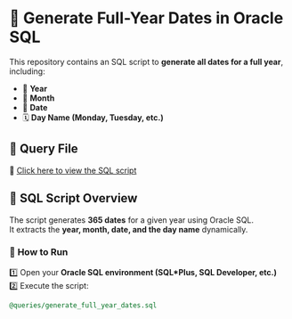 # 📅 Generate Full-Year Dates in Oracle SQL

This repository contains an SQL script to **generate all dates for a full year**, including:
- 📆 **Year**
- 📅 **Month**
- 🔢 **Date**
- 🗓 **Day Name (Monday, Tuesday, etc.)**

## 📌 Query File  
🔹 [Click here to view the SQL script](queries/generate_full_year_dates.sql)

## 📖 SQL Script Overview  
The script generates **365 dates** for a given year using Oracle SQL.  
It extracts the **year, month, date, and the day name** dynamically.  

### 📜 **How to Run**
1️⃣ Open your **Oracle SQL environment (SQL*Plus, SQL Developer, etc.)**  
2️⃣ Execute the script:
   ```sql
   @queries/generate_full_year_dates.sql

